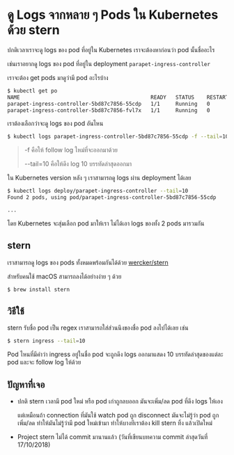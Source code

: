 # ดู​ Logs จากหลาย ๆ Pods ใน Kubernetes ด้วย stern

ปกติเวลาเราจะดู logs ของ pod ที่อยู่ใน Kubernetes เราจะต้องหาก่อนว่า pod นั้นชื่ออะไร

เช่นเราอยากดู logs ของ pod ที่อยู่ใน deployment `parapet-ingress-controller`

เราจะต้อง get pods มาดูว่ามี pod อะไรบ้าง

```sh
$ kubectl get po
NAME                                          READY   STATUS    RESTARTS   AGE
parapet-ingress-controller-5bd87c7856-55cdp   1/1     Running   0          2d18h
parapet-ingress-controller-5bd87c7856-fvl7x   1/1     Running   0          2d18h
```

เราต้องเลือกว่าจะดู logs ของ pod อันไหน

```sh
$ kubectl logs parapet-ingress-controller-5bd87c7856-55cdp -f --tail=10
```

> -f คือให้ follow log ใหม่ที่จะออกมาด้วย
>
> --tail=10 คือให้ดึง log 10 บรรทัดล่าสุดออกมา

ใน Kubernetes version หลัง ๆ เราสามารถดู logs ผ่าน deployment ได้เลย

```sh
$ kubectl logs deploy/parapet-ingress-controller --tail=10
Found 2 pods, using pod/parapet-ingress-controller-5bd87c7856-55cdp

...
```

โดย Kubernetes จะสุ่มเลือก pod มาให้เรา ไม่ได้เอา logs ของทั้ง 2 pods มารวมกัน

## stern

เราสามารถดู logs ของ pods ทั้งหมดพร้อมกันได้ด้วย [wercker/stern](https://github.com/wercker/stern)

สำหรับคนใช้ macOS สามารถลงได้อย่างง่าย ๆ ด้วย

```sh
$ brew install stern
```

## วิธีใช้

stern รับชื่อ pod เป็น regex เราสามารถใส่ส่วนนึงของชื่อ pod ลงไปได้เลย เช่น

```sh
$ stern ingress --tail=10
```

Pod ไหนที่มีคำว่า ingress อยู่ในชื่อ pod จะถูกดึง logs ออกมาแสดง 10 บรรทัดล่าสุดของแต่ละ pod และจะ follow log ให้ด้วย

## ปัญหาที่เจอ

- ปกติ stern เวลามี pod ใหม่ หรือ pod เก่าถูกลบออก มันจะเพิ่ม/ลด pod ที่ดึง logs ให้เอง

    แต่เหมือนถ้า connection ที่มันใช้ watch pod ถูก disconnect มันจะไม่รู้ว่า pod ถูกเพิ่ม/ลด ทำให้มันไม่รู้ว่ามี pod ใหม่เข้ามา
    ทำให้บางทีเราต้อง kill stern ทิ้ง แล้วเปิดใหม่

- Project stern ไม่ได้ commit มานานแล้ว (วันที่เขียนบทความ commit ล่าสุดวันที่ 17/10/2018)
